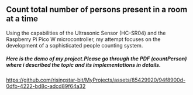 ## Count total number of persons present in a room at a time<br>
Using the capabilities of the Ultrasonic Sensor (HC-SR04) and the Raspberry Pi Pico
W microcontroller, my attempt focuses on the development of a sophisticated
people counting system.

##### Here is the demo of my project.Please go through the PDF (countPerson) where i described the topic and its implementations in details.<br>

https://github.com/risingstar-bit/MyProjects/assets/85429920/94f8900d-0dfb-4222-bd8c-adcd89f64a32

